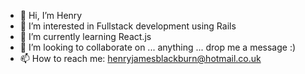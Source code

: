- 👋 Hi, I’m Henry
- 👀 I’m interested in Fullstack development using Rails
- 🌱 I’m currently learning React.js
- 💞️ I’m looking to collaborate on ... anything ... drop me a message :)
- 📫 How to reach me: henryjamesblackburn@hotmail.co.uk

<!---
Heno08/Heno08 is a ✨ special ✨ repository because its `README.md` (this file) appears on your GitHub profile.
You can click the Preview link to take a look at your changes.
--->
